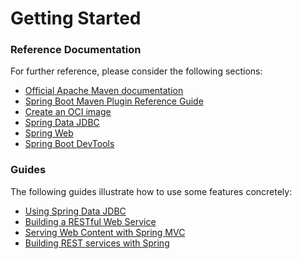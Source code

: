 # Getting Started

### Reference Documentation
For further reference, please consider the following sections:

* [Official Apache Maven documentation](https://maven.apache.org/guides/index.html)
* [Spring Boot Maven Plugin Reference Guide](https://docs.spring.io/spring-boot/docs/2.6.4/maven-plugin/reference/html/)
* [Create an OCI image](https://docs.spring.io/spring-boot/docs/2.6.4/maven-plugin/reference/html/#build-image)
* [Spring Data JDBC](https://docs.spring.io/spring-data/jdbc/docs/current/reference/html/)
* [Spring Web](https://docs.spring.io/spring-boot/docs/2.6.4/reference/htmlsingle/#boot-features-developing-web-applications)
* [Spring Boot DevTools](https://docs.spring.io/spring-boot/docs/2.6.4/reference/htmlsingle/#using-boot-devtools)

### Guides
The following guides illustrate how to use some features concretely:

* [Using Spring Data JDBC](https://github.com/spring-projects/spring-data-examples/tree/master/jdbc/basics)
* [Building a RESTful Web Service](https://spring.io/guides/gs/rest-service/)
* [Serving Web Content with Spring MVC](https://spring.io/guides/gs/serving-web-content/)
* [Building REST services with Spring](https://spring.io/guides/tutorials/bookmarks/)


